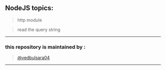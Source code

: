## NodeJS topics:
> http module

> read the query string

---

### this repository is maintained by :
> [@vedbulsara04](https://github.com/vedbulsara04)

---